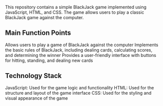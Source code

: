This repository contains a simple BlackJack game implemented using JavaScript, HTML, and CSS. The game allows users to play a classic BlackJack game against the computer.

## Main Function Points
Allows users to play a game of BlackJack against the computer
Implements the basic rules of BlackJack, including dealing cards, calculating scores, and determining the winner
Provides a user-friendly interface with buttons for hitting, standing, and dealing new cards

## Technology Stack
JavaScript: Used for the game logic and functionality
HTML: Used for the structure and layout of the game interface
CSS: Used for the styling and visual appearance of the game
